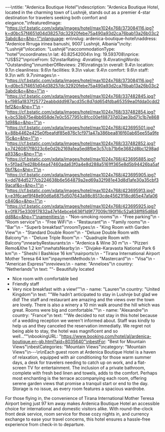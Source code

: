 ---\ntitle: "Ardenica Boutique Hotel"\ndescription: "Ardenica Boutique Hotel, located in the charming town of Lushnjë, stands out as a premier 4-star destination for travelers seeking both comfort and elegance."\nfeaturedImage: "https://cf.bstatic.com/xdata/images/hotel/max1024x768/373084116.jpg?k=d0bc57f4651d04d38257dc32920febe75a490a93d2ca76bab13a26b03c23abdc&o=&hp=1"\nlanguage: en\nslug: ardenica-boutique-hotel\naddress: "Ardenice Rrruga irinea banushi, 9007 Lushnjë, Albania"\ncity: "Lushnjë"\nlocation: "Lushnjë"\naccommodationType: "hotel"\ncoordinates:\n  lat: 40.82542004\n  lng: 19.593708\nprice: "US$52"\npriceFrom: 52\nstarRating: 4\nrating: 9.4\nratingWords: "Outstanding"\nnumberOfReviews: 216\nratings:\n  overall: 9.4\n  location: 9.1\n  cleanliness: 9.6\n  facilities: 9.3\n  value: 9.4\n  comfort: 9.6\n  staff: 9.3\n  wifi: 9.7\nimages:\n  - "https://cf.bstatic.com/xdata/images/hotel/max1024x768/373084116.jpg?k=d0bc57f4651d04d38257dc32920febe75a490a93d2ca76bab13a26b03c23abdc&o=&hp=1"\n  - "https://cf.bstatic.com/xdata/images/hotel/max1024x768/337482845.jpg?k=f985a1837f25772eabbddd987acd35c8d7dd654fdba65359ea0fdda0cdd2fef2&o=&hp=1"\n  - "https://cf.bstatic.com/xdata/images/hotel/max1024x768/337482854.jpg?k=bc53b875e4bb658de7e0c5577951c8fcc00ef88737d02ae3bd71c1b7e8681d98&o=&hp=1"\n  - "https://cf.bstatic.com/xdata/images/hotel/max1024x768/423695501.jpg?k=88b4462e425e0fbeafdf85e876c1cf971a47a386bea816f60ab65ee55a9fe15c&o=&hp=1"\n  - "https://cf.bstatic.com/xdata/images/hotel/max1024x768/337482852.jpg?k=74260817f8023c6e0d2b2169a1ea5ed8fbe3c57cb71b6e3682d8bc1298ada933&o=&hp=1"\n  - "https://cf.bstatic.com/xdata/images/hotel/max1024x768/423695885.jpg?k=5f0ad7ed28b64ea47460ada63f0a4e8d288a5161ff365e8d5b94426ba5af0bf7&o=&hp=1"\n  - "https://cf.bstatic.com/xdata/images/hotel/max1024x768/423695905.jpg?k=dd784d5277cb224638b6e564879a2ed69a32f981e43d8d1afe30a35cbf39acaf&o=&hp=1"\n  - "https://cf.bstatic.com/xdata/images/hotel/max1024x768/423695913.jpg?k=e3f6caef9f48e90d6a6875d507643a98c8513cde45621f18cd65e47afa06c840&o=&hp=1"\n  - "https://cf.bstatic.com/xdata/images/hotel/max1024x768/423695925.jpg?k=0f875e330917832a47e14ebceb636f1d9f77009c190f16c52a838ff85d8b6dd8&o=&hp=1"\namenities:\n  - "Non-smoking rooms"\n  - "Free parking"\n  - "Room service"\n  - "Free WiFi"\n  - "Restaurant"\n  - "Family rooms"\n  - "Bar"\n  - "Superb breakfast"\nroomTypes:\n  - "King Room with Garden View"\n  - "Standard Double Room"\n  - "Deluxe Double Room with Balcony"\n  - "Deluxe Triple Room"\n  - "Quadruple Room with Balcony"\nnearbyRestaurants:\n  - "Ardenica & Wine 30 m"\n  - "Pizzeri Remo&Xhe 1.2 km"\nwhatsNearby:\n  - "Divjake-Karavasta National Park 6 km"\n  - "Sheshi I Bashkise 16 km"\nairports:\n  - "Tirana International Airport Mother Teresa 64 km"\npaymentMethods:\n  - "Mastercard"\n  - "Visa"\n  - "American Express"\nreviews:\n  - name: "Anneloes"\n    country: "Netherlands"\n    text: "“- Beautifully located
- Nice room with comfortable bed
- Friendly staff
- Very nice breakfast with a view!”"\n  - name: "Lauren"\n    country: "United Kingdom"\n    text: "“We hadn’t anticipated to stay in Lushnje but glad we did! The staff and restaurant are amazing and the views over the town are lovely. There is also a winery a 10 min walk around the hill which was great. Rooms were big and comfortable.”"\n  - name: "Alexandre"\n    country: "France"\n    text: "“We decided to not stay in this hotel because of a wedding reception we weren't informed about. Staff was kindly to help us and they canceled the reservation immediatly. We regret not being able to stay, the hotel was magnificent and so well...”"\nbookingURL: "https://www.booking.com/hotel/al/ardenica-boutique.en-gb.html?aid=8035640"\nbestFor: "Best for Mountain Views"\nbestCategories: "Mountain Views"\ncategory: "Mountain Views"\n---\n\nEach guest room at Ardenica Boutique Hotel is a haven of relaxation, equipped with air conditioning for those warm summer days, a desk for travelers needing to catch up on work, and a flat-screen TV for entertainment. The inclusion of a private bathroom, complete with fresh bed linen and towels, adds to the comfort. Perhaps most enchanting is the terrace accompanying each room, offering serene garden views that promise a tranquil start or end to the day. Storage is no issue, as every room features a spacious wardrobe.

For those flying in, the convenience of Tirana International Mother Teresa Airport being just 97 km away makes Ardenica Boutique Hotel an accessible choice for international and domestic visitors alike. With round-the-clock front desk service, room service for those cozy nights in, and currency exchange to ease your travel concerns, this hotel ensures a hassle-free experience from check-in to departure.